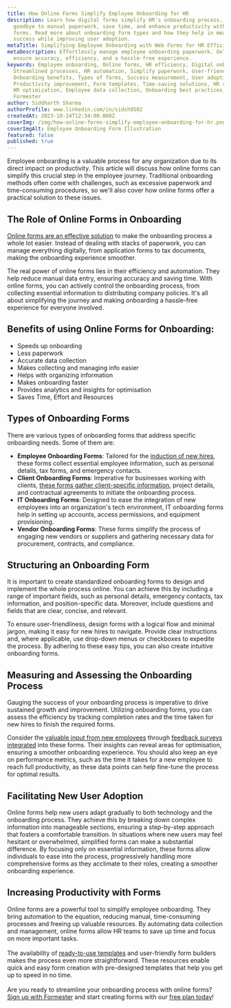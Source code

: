 ```yaml
---
title: How Online Forms Simplify Employee Onboarding for HR
description: Learn how digital forms simplify HR's onboarding process. Say
  goodbye to manual paperwork, save time, and enhance productivity with online
  forms. Read more about onboarding form types and how they help in measuring
  success while improving user adoption.
metaTitle: Simplifying Employee Onboarding with Web Forms for HR Efficiency
metaDescription: Effortlessly manage employee onboarding paperwork. Online forms
  ensure accuracy, efficiency, and a hassle-free experience.
keywords: Employee onboarding, Online forms, HR efficiency, Digital onboarding,
  Streamlined processes, HR automation, Simplify paperwork, User-friendly forms,
  Onboarding benefits, Types of forms, Success measurement, User adoption,
  Productivity improvement, Form templates, Time-saving solutions, HR resources,
  HR optimization, Employee data collection, Onboarding best practices,
  Formester
author: Siddharth Sharma
authorProfile: www.linkedin.com/in/sidsh0502
createdAt: 2023-10-24T12:34:00.000Z
coverImg: /img/how-online-forms-simplify-employee-onboarding-for-hr.png
coverImgAlt: Employee Onboarding Form Illustration
featured: false
published: true
---
```

Employee onboarding is a valuable process for any organization due to its direct impact on productivity. This article will discuss how online forms can simplify this crucial step in the employee journey. Traditional onboarding methods often come with challenges, such as excessive paperwork and time-consuming procedures, so we'll also cover how online forms offer a practical solution to these issues.

## **The Role of Online Forms in Onboarding**

[Online forms are an effective solution](https://formester.com/blog/how-web-form-integrations-improve-workflow-and-boost-business-productivity/) to make the onboarding process a whole lot easier. Instead of dealing with stacks of paperwork, you can manage everything digitally, from application forms to tax documents, making the onboarding experience smoother.

The real power of online forms lies in their efficiency and automation. They help reduce manual data entry, ensuring accuracy and saving time. With online forms, you can actively control the onboarding process, from collecting essential information to distributing company policies. It's all about simplifying the journey and making onboarding a hassle-free experience for everyone involved.

## **Benefits of using Online Forms for Onboarding:**

* Speeds up onboarding
* Less paperwork
* Accurate data collection
* Makes collecting and managing info easier
* Helps with organizing information
* Makes onboarding faster
* Provides analytics and insights for optimisation
* Saves Time, Effort and Resources

## **Types of Onboarding Forms** 

There are various types of onboarding forms that address specific onboarding needs. Some of them are:

* **Employee Onboarding Forms**: Tailored for the [induction of new hires](https://formester.com/templates/new-hire-paperwork-2778/), these forms collect essential employee information, such as personal details, tax forms, and emergency contacts.
* **Client Onboarding Forms**: Imperative for businesses working with clients, [these forms gather client-specific information](https://formester.com/blog/create-impressive-intake-form/), project details, and contractual agreements to initiate the onboarding process.
* **IT Onboarding Forms**: Designed to ease the integration of new employees into an organization's tech environment, IT onboarding forms help in setting up accounts, access permissions, and equipment provisioning.
* **Vendor Onboarding Forms**: These forms simplify the process of engaging new vendors or suppliers and gathering necessary data for procurement, contracts, and compliance.

## **Structuring an Onboarding Form** 

It is important to create standardized onboarding forms to design and implement the whole process online. You can achieve this by including a range of important fields, such as personal details, emergency contacts, tax information, and position-specific data. Moreover, include questions and fields that are clear, concise, and relevant.

To ensure user-friendliness, design forms with a logical flow and minimal jargon, making it easy for new hires to navigate. Provide clear instructions and, where applicable, use drop-down menus or checkboxes to expedite the process. By adhering to these easy tips, you can also create intuitive onboarding forms.

## **Measuring and Assessing the Onboarding Process**

Gauging the success of your onboarding process is imperative to drive sustained growth and improvement. Utilizing onboarding forms, you can assess the efficiency by tracking completion rates and the time taken for new hires to finish the required forms.

Consider the [valuable input from new employees](https://formester.com/blog/employee-engagement-surveys-the-complete-guide-to-the-what-why-and-how/) through [feedback surveys integrated](https://formester.com/templates/employee-engagement-survey-template-1661/) into these forms. Their insights can reveal areas for optimisation, ensuring a smoother onboarding experience. You should also keep an eye on performance metrics, such as the time it takes for a new employee to reach full productivity, as these data points can help fine-tune the process for optimal results.

## **Facilitating New User Adoption**

Online forms help new users adapt gradually to both technology and the onboarding process. They achieve this by breaking down complex information into manageable sections, ensuring a step-by-step approach that fosters a comfortable transition. In situations where new users may feel hesitant or overwhelmed, simplified forms can make a substantial difference. By focusing only on essential information, these forms allow individuals to ease into the process, progressively handling more comprehensive forms as they acclimate to their roles, creating a smoother onboarding experience.

## **Increasing Productivity with Forms**

Online forms are a powerful tool to simplify employee onboarding. They bring automation to the equation, reducing manual, time-consuming processes and freeing up valuable resources. By automating data collection and management, online forms allow HR teams to save up time and focus on more important tasks. \
\
The availability of [ready-to-use templates](https://formester.com/templates/categories/human-resource/) and user-friendly form builders makes the process even more straightforward. These resources enable quick and easy form creation with pre-designed templates that help you get up to speed in no time. \
\
Are you ready to streamline your onboarding process with online forms? [Sign up with Formester](https://app.formester.com/users/sign_up) and start creating forms with our [free plan today](https://formester.com/pricing/)!